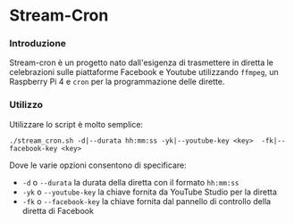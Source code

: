 # Stream-Cron
### Introduzione
Stream-cron è un progetto nato dall'esigenza di trasmettere in diretta le celebrazioni sulle piattaforme Facebook e Youtube utilizzando `ffmpeg`, un Raspberry Pi 4 e `cron` per la programmazione delle dirette.
### Utilizzo
Utilizzare lo script è molto semplice:
```shell
./stream_cron.sh -d|--durata hh:mm:ss -yk|--youtube-key <key>  -fk|--facebook-key <key>
```
Dove le varie opzioni consentono di specificare:
* `-d` o `--durata` la durata della diretta con il formato `hh:mm:ss`
* `-yk` o `--youtube-key` la chiave fornita da YouTube Studio per la diretta
* `-fk` o `--facebook-key` la chiave fornita dal pannello di controllo della diretta di Facebook
